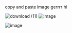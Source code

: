  copy and paste image gerrrr hi 


![download (11)](https://github.com/user-attachments/assets/043506b9-ff41-445c-b346-31ee8b856230)
![image](https://github.com/user-attachments/assets/8545f357-5484-45f9-a9dc-64ee47a4f5c1)



![image](https://github.com/user-attachments/assets/b6659270-5333-47eb-a10c-9dc59944c12c)






<!--
**sweetandkindgirl/sweetandkindgirl** is a ✨ _special_ ✨ repository because its `README.md` (this file) appears on your GitHub profile.

Here are some ideas to get you started:

- 🔭 I’m currently working on ...
- 🌱 I’m currently learning ...
- 👯 I’m looking to collaborate on ...
- 🤔 I’m looking for help with ...
- 💬 Ask me about ...
- 📫 How to reach me: ...
- 😄 Pronouns: ...
- ⚡ Fun fact: ...
-->
